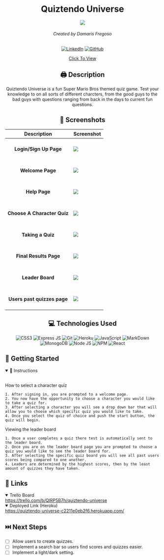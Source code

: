 <div id='header' align='center' >

# Quiztendo Universe

<img src='https://upload.wikimedia.org/wikipedia/en/3/30/Mario_characters.png'>

###### Created by Damaris Fregoso
[![LinkedIn](https://img.shields.io/badge/Damaris-0077B5?style=for-the-badge&logo=linkedin&logoColor=white)](https://www.linkedin.com/in/damaris-fregoso/) [![GitHub](https://img.shields.io/badge/Damaris-%23121011.svg?style=for-the-badge&logo=github&logoColor=white)](https://github.com/damarisfregoso)

[Click To View](https://quiztendo-universe-c2211e0eb2f6.herokuapp.com/)

</div>

<div id="body" align='center'>

## 🖨 Description 
Quiztendo Universe is a fun Super Mario Bros themed quiz game.  Test your knowledge to on all sorts of different charcters, from the good guys to the bad guys with questions ranging from back in the days to current fun questions. 

 ## 📸 Screenshots  
  |   Description | Screenshot | 
  |:-------------:| -----------|
  |<h4>Login/Sign Up Page</h4> | <img src="https://i.imgur.com/BhdSvC9.png">|
  |<h4>Welcome Page</h4>| <img src="https://i.imgur.com/YM5J6xZ.png">|
  |<h4>Help Page</h4>| <img src="https://i.imgur.com/ZHqt9Zx.png">|
  |<h4>Choose A Character Quiz</h4>| <img src="https://i.imgur.com/AvMJI3n.png">|
  |<h4>Taking a Quiz</h4>| <img src="https://i.imgur.com/pYPjBSP.png">|
  |<h4>Final Results Page</h4>| <img src="https://i.imgur.com/cFoVedh.png">|
  |<h4>Leader Board</h4>| <img src="https://i.imgur.com/sk2ZAdK.png">|
  |<h4>Users past quizzes page</h4>| <img src="https://i.imgur.com/wOxKRH4.png">|

</div>

<div align='center'>

## 💻 Technologies Used

![CSS3](https://img.shields.io/badge/CSS3-1572B6?style=for-the-badge&logo=css3&logoColor=white)
![Express JS](https://img.shields.io/badge/Express%20js-000000?style=for-the-badge&logo=express&logoColor=white)
![Git](https://img.shields.io/badge/GIT-E44C30?style=for-the-badge&logo=git&logoColor=white) 
![Heroku](https://img.shields.io/badge/Heroku-430098?style=for-the-badge&logo=heroku&logoColor=white)
![JavaScript](https://img.shields.io/badge/JavaScript-323330?style=for-the-badge&logo=javascript&logoColor=F7DF1E)
![MarkDown](https://img.shields.io/badge/Markdown-000000?style=for-the-badge&logo=markdown&logoColor=white)
![MonogoDB](https://img.shields.io/badge/MongoDB-4EA94B?style=for-the-badge&logo=mongodb&logoColor=white)
![Node JS](https://img.shields.io/badge/Node%20js-339933?style=for-the-badge&logo=nodedotjs&logoColor=white)
![NPM](https://img.shields.io/badge/npm-CB3837?style=for-the-badge&logo=npm&logoColor=white)
![React](https://img.shields.io/badge/React-20232A?style=for-the-badge&logo=react&logoColor=61DAFB)

</div>


## 📝 Getting Started

<details open>
  <summary> 📜 Instructions </summary>
  <br>
  
  <p> How to select a character quiz </p>

    1. After signing in, you are prompted to a welcome page.
    2. You now have the opportunity to choose a character you would like to take a quiz for.
    3. After selecting a character you will see a drop down bar that will allow you to choose which specific quiz you would like to take.
    4. Once you select the quiz of choice and push the start button, the quiz will begin.


  <p> Viewing the leader board </p>

    1. Once a user completes a quiz there test is automatically sent to the leader board.
    2. Once you are on the leader board page you are prompted to choose a quiz you would like to see the leader board for. 
    3. After selecting the specific quiz board you will see all past users scores being compared to one another.
    4. Leaders are determined by the highest scores, then by the least amount of quizzes they have taken. 


</details>

## 🔗 Links
<details open>
  <summary> Trello Board </summary>
  <a href="https://trello.com/b/QIRP5B7h/quiztendo-universe"> https://trello.com/b/QIRP5B7h/quiztendo-universe </a>
</details>

<details open>
  <summary> Deployed Link (Heroku) </summary>
  <a href="https://quiztendo-universe-c2211e0eb2f6.herokuapp.com/"> https://quiztendo-universe-c2211e0eb2f6.herokuapp.com/ </a>
</details>

## ⏭️ Next Steps

- [ ] Allow users to create quizzes.
- [ ] Implement a search bar so users find scores and quizzes easier.
- [ ] Implement a light/dark setting. 
